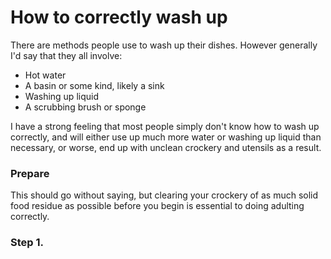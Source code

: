 # How to correctly wash up

There are methods people use to wash up their dishes. However generally I'd say that they all involve:

- Hot water
- A basin or some kind, likely a sink
- Washing up liquid
- A scrubbing brush or sponge

I have a strong feeling that most people simply don't know how to wash up correctly, and will either use up much more water or washing up liquid than necessary, or worse, end up with unclean crockery and utensils as a result.

### Prepare

This should go without saying, but clearing your crockery of as much solid food residue as possible before you begin is essential to doing adulting correctly.

### Step 1.